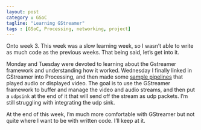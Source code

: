 ```yaml
---
layout: post
category : GSoC
tagline: "Learning GStreamer"
tags : [GSoC, Processing, networking, project]
---
```


Onto week 3. This week was a slow learning week, so I wasn’t able to write as much code as the previous weeks. That being said, let’s get into it.

Monday and Tuesday were devoted to learning about the Gstreamer framework and understanding how it worked. Wednesday I finally linked in GStreamer into Processing, and then made some [sample pipelines](https://github.com/nconfrey/GSoC/blob/master/videoStreaming%20.10/videoStreaming/src/template/library/VideoBroadcaster.java#L93) that played audio or displayed video. The goal is to use the GStreamer framework to buffer and manage the video and audio streams, and then put a `udpsink` at the end of it that will send off the stream as udp packets. I’m still struggling with integrating the udp sink.

At the end of this week, I’m much more comfortable with GStreamer but not quite where I want to be with written code. I’ll keep at it.